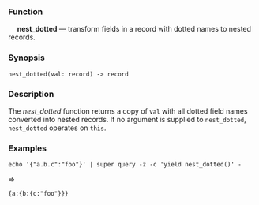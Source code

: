 ### Function

&emsp; **nest_dotted** &mdash; transform fields in a record with dotted names
to nested records.

### Synopsis

```
nest_dotted(val: record) -> record
```

### Description
The _nest_dotted_ function returns a copy of `val` with all dotted field names
converted into nested records. If no argument is supplied to `nest_dotted`,
`nest_dotted` operates on `this`.

### Examples

```mdtest-command
echo '{"a.b.c":"foo"}' | super query -z -c 'yield nest_dotted()' -
```
=>
```mdtest-output
{a:{b:{c:"foo"}}}
```
